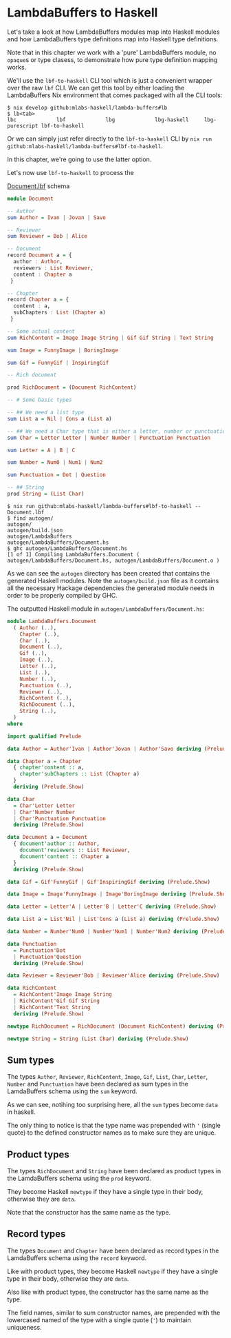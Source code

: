 # LambdaBuffers to Haskell

Let's take a look at how LambdaBuffers modules map into Haskell modules and how
LambdaBuffers type definitions map into Haskell type definitions.

Note that in this chapter we work with a 'pure' LambdaBuffers module, no
`opaque`s or type clasess, to demonstrate how pure type definition mapping
works.

We'll use the `lbf-to-haskell` CLI tool which is just a convenient wrapper over
the raw `lbf` CLI. We can get this tool by either loading the LambdaBuffers Nix
environment that comes packaged with all the CLI tools:

```shell
$ nix develop github:mlabs-haskell/lambda-buffers#lb
$ lb<tab>
lbc             lbf             lbg             lbg-haskell     lbg-purescript lbf-to-haskell
```

Or we can simply just refer directly to the `lbf-to-haskell` CLI by `nix run
github:mlabs-haskell/lambda-buffers#lbf-to-haskell`.

In this chapter, we're going to use the latter option.

Let's now use `lbf-to-haskell` to process the

[Document.lbf](examples/Document.lbf) schema

```purescript
module Document

-- Author
sum Author = Ivan | Jovan | Savo

-- Reviewer
sum Reviewer = Bob | Alice

-- Document
record Document a = {
  author : Author,
  reviewers : List Reviewer,
  content : Chapter a
 }

-- Chapter
record Chapter a = {
  content : a,
  subChapters : List (Chapter a)
 }

-- Some actual content
sum RichContent = Image Image String | Gif Gif String | Text String

sum Image = FunnyImage | BoringImage

sum Gif = FunnyGif | InspiringGif

-- Rich document

prod RichDocument = (Document RichContent)

-- # Some basic types

-- ## We need a list type
sum List a = Nil | Cons a (List a)

-- ## We need a Char type that is either a letter, number or punctuation
sum Char = Letter Letter | Number Number | Punctuation Punctuation

sum Letter = A | B | C

sum Number = Num0 | Num1 | Num2

sum Punctuation = Dot | Question

-- ## String
prod String = (List Char)
```

```shell
$ nix run github:mlabs-haskell/lambda-buffers#lbf-to-haskell -- Document.lbf
$ find autogen/
autogen/
autogen/build.json
autogen/LambdaBuffers
autogen/LambdaBuffers/Document.hs
$ ghc autogen/LambdaBuffers/Document.hs
[1 of 1] Compiling LambdaBuffers.Document ( autogen/LambdaBuffers/Document.hs, autogen/LambdaBuffers/Document.o )
```

As we can see the `autogen` directory has been created that contains the generated Haskell modules.
Note the `autogen/build.json` file as it contains all the necessary Hackage dependencies the generated module needs in order to be properly compiled by GHC.

The outputted Haskell module in `autogen/LambdaBuffers/Document.hs`:

```haskell
module LambdaBuffers.Document
  ( Author (..),
    Chapter (..),
    Char (..),
    Document (..),
    Gif (..),
    Image (..),
    Letter (..),
    List (..),
    Number (..),
    Punctuation (..),
    Reviewer (..),
    RichContent (..),
    RichDocument (..),
    String (..),
  )
where

import qualified Prelude

data Author = Author'Ivan | Author'Jovan | Author'Savo deriving (Prelude.Show)

data Chapter a = Chapter
  { chapter'content :: a,
    chapter'subChapters :: List (Chapter a)
  }
  deriving (Prelude.Show)

data Char
  = Char'Letter Letter
  | Char'Number Number
  | Char'Punctuation Punctuation
  deriving (Prelude.Show)

data Document a = Document
  { document'author :: Author,
    document'reviewers :: List Reviewer,
    document'content :: Chapter a
  }
  deriving (Prelude.Show)

data Gif = Gif'FunnyGif | Gif'InspiringGif deriving (Prelude.Show)

data Image = Image'FunnyImage | Image'BoringImage deriving (Prelude.Show)

data Letter = Letter'A | Letter'B | Letter'C deriving (Prelude.Show)

data List a = List'Nil | List'Cons a (List a) deriving (Prelude.Show)

data Number = Number'Num0 | Number'Num1 | Number'Num2 deriving (Prelude.Show)

data Punctuation
  = Punctuation'Dot
  | Punctuation'Question
  deriving (Prelude.Show)

data Reviewer = Reviewer'Bob | Reviewer'Alice deriving (Prelude.Show)

data RichContent
  = RichContent'Image Image String
  | RichContent'Gif Gif String
  | RichContent'Text String
  deriving (Prelude.Show)

newtype RichDocument = RichDocument (Document RichContent) deriving (Prelude.Show)

newtype String = String (List Char) deriving (Prelude.Show)
```

## Sum types

The types `Author`, `Reviewer`, `RichContent`, `Image`, `Gif`, `List`, `Char`,
`Letter`, `Number` and `Punctuation` have been declared as sum types in the
LamdaBuffers schema using the `sum` keyword.

As we can see, notihing too surprising here, all the `sum` types become `data`
in haskell.

The only thing to notice is that the type name was prepended with `'` (single
quote) to the defined constructor names as to make sure they are unique.

## Product types

The types `RichDocument` and `String` have been declared as product types in the
LamdaBuffers schema using the `prod` keyword.

They become Haskell `newtype` if they have a single type in their body, otherwise they are `data`.

Note that the constructor has the same name as the type.

## Record types

The types `Document` and `Chapter` have been declared as record types in the
LamdaBuffers schema using the `record` keyword.

Like with product types, they become Haskell `newtype` if they have a single
type in their body, otherwise they are `data`.

Also like with product types, the constructor has the same name as the type.

The field names, similar to sum constructor names, are prepended with the
lowercased named of the type with a single quote (`'`) to maintain uniqueness.
